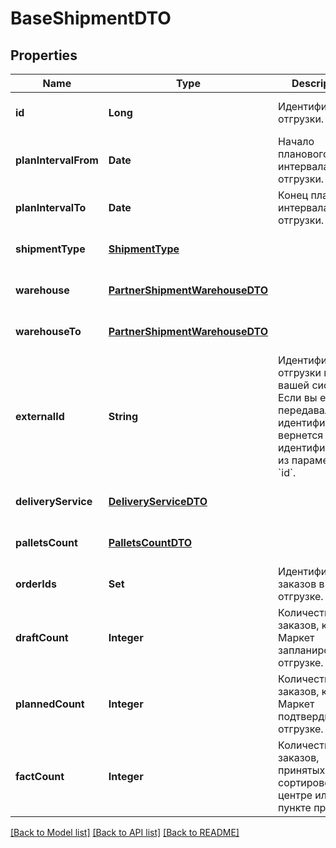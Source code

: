 # BaseShipmentDTO
## Properties

| Name | Type | Description | Notes |
|------------ | ------------- | ------------- | -------------|
| **id** | **Long** | Идентификатор отгрузки. | [optional] [default to null] |
| **planIntervalFrom** | **Date** | Начало планового интервала отгрузки. | [optional] [default to null] |
| **planIntervalTo** | **Date** | Конец планового интервала отгрузки. | [optional] [default to null] |
| **shipmentType** | [**ShipmentType**](ShipmentType.md) |  | [optional] [default to null] |
| **warehouse** | [**PartnerShipmentWarehouseDTO**](PartnerShipmentWarehouseDTO.md) |  | [optional] [default to null] |
| **warehouseTo** | [**PartnerShipmentWarehouseDTO**](PartnerShipmentWarehouseDTO.md) |  | [optional] [default to null] |
| **externalId** | **String** | Идентификатор отгрузки в вашей системе. Если вы еще не передавали идентификатор, вернется идентификатор из параметра &#x60;id&#x60;. | [optional] [default to null] |
| **deliveryService** | [**DeliveryServiceDTO**](DeliveryServiceDTO.md) |  | [optional] [default to null] |
| **palletsCount** | [**PalletsCountDTO**](PalletsCountDTO.md) |  | [optional] [default to null] |
| **orderIds** | **Set** | Идентификаторы заказов в отгрузке. | [default to null] |
| **draftCount** | **Integer** | Количество заказов, которое Маркет запланировал к отгрузке. | [optional] [default to null] |
| **plannedCount** | **Integer** | Количество заказов, которое Маркет подтвердил к отгрузке. | [optional] [default to null] |
| **factCount** | **Integer** | Количество заказов, принятых в сортировочном центре или пункте приема. | [optional] [default to null] |

[[Back to Model list]](../README.md#documentation-for-models) [[Back to API list]](../README.md#documentation-for-api-endpoints) [[Back to README]](../README.md)

